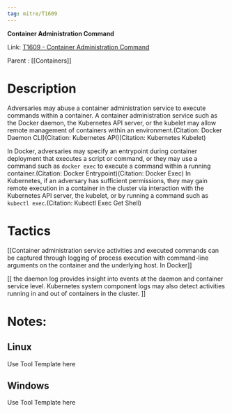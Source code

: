 ```yaml
---
tag: mitre/T1609
---
```


**Container Administration Command**

Link: [T1609 - Container Administration Command](https://attack.mitre.org/techniques/T1609)

Parent : [[Containers]]


# Description

Adversaries may abuse a container administration service to execute commands within a container. A container administration service such as the Docker daemon, the Kubernetes API server, or the kubelet may allow remote management of containers within an environment.(Citation: Docker Daemon CLI)(Citation: Kubernetes API)(Citation: Kubernetes Kubelet)

In Docker, adversaries may specify an entrypoint during container deployment that executes a script or command, or they may use a command such as <code>docker exec</code> to execute a command within a running container.(Citation: Docker Entrypoint)(Citation: Docker Exec) In Kubernetes, if an adversary has sufficient permissions, they may gain remote execution in a container in the cluster via interaction with the Kubernetes API server, the kubelet, or by running a command such as <code>kubectl exec</code>.(Citation: Kubectl Exec Get Shell)

# Tactics


[[Container administration service activities and executed commands can be captured through logging of process execution with command-line arguments on the container and the underlying host. In Docker]]

[[ the daemon log provides insight into events at the daemon and container service level. Kubernetes system component logs may also detect activities running in and out of containers in the cluster. ]]


# Notes:

## Linux

Use Tool Template here

## Windows

Use Tool Template here